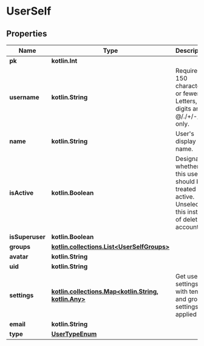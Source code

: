 
# UserSelf

## Properties
Name | Type | Description | Notes
------------ | ------------- | ------------- | -------------
**pk** | **kotlin.Int** |  |  [readonly]
**username** | **kotlin.String** | Required. 150 characters or fewer. Letters, digits and @/./+/-/_ only. | 
**name** | **kotlin.String** | User&#39;s display name. | 
**isActive** | **kotlin.Boolean** | Designates whether this user should be treated as active. Unselect this instead of deleting accounts. |  [readonly]
**isSuperuser** | **kotlin.Boolean** |  |  [readonly]
**groups** | [**kotlin.collections.List&lt;UserSelfGroups&gt;**](UserSelfGroups.md) |  |  [readonly]
**avatar** | **kotlin.String** |  |  [readonly]
**uid** | **kotlin.String** |  |  [readonly]
**settings** | [**kotlin.collections.Map&lt;kotlin.String, kotlin.Any&gt;**](kotlin.Any.md) | Get user settings with tenant and group settings applied |  [readonly]
**email** | **kotlin.String** |  |  [optional]
**type** | [**UserTypeEnum**](UserTypeEnum.md) |  |  [optional]



